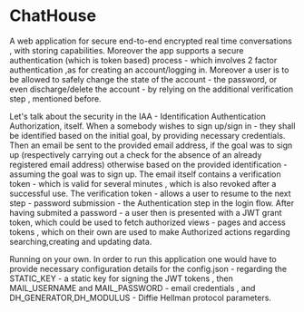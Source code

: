# ChatHouse
A web application for secure end-to-end encrypted real time conversations , with storing capabilities. Moreover the app supports a secure authentication (which is token based) process - which involves 2 factor authentication ,as for creating an account/logging in. Moreover a user is to be allowed to safely change the state of the account - the password, or even discharge/delete the account - by relying on the additional verification step , mentioned before.

Let's talk about the security in the IAA - Identification Authentication Authorization, itself. When a somebody wishes to sign up/sign in - they shall be identified based on the initial goal, by providing necessary credentials. Then an email be sent to the provided email address, if the goal was to sign up (respectively carrying out a check for the absence of an already registered email address) otherwise based on the provided identification - assuming the goal was to sign up.
The email itself contains a verification token - which is valid for several minutes , which is also revoked after a successful use.
The verification token - allows a user to resume to the next step - password submission - the Authentication step in the login flow. After having submited a password - a user then is presented with a JWT grant token, which could be used to fetch authorized views - pages and access tokens , which on their own are used to make Authorized actions regarding searching,creating and updating data.

Running on your own.
In order to run this application one would have to provide necessary configuration details for the config.json - regarding the STATIC_KEY - a static key for signing the JWT tokens  , then MAIL_USERNAME and MAIL_PASSWORD - email credentials , and DH_GENERATOR,DH_MODULUS - Diffie Hellman protocol parameters.
